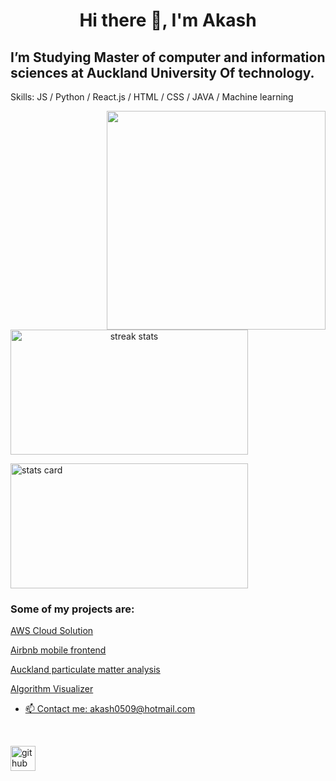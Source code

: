 # <p align="center">Hi there 👋, I'm Akash
## I’m Studying Master of computer and information sciences at Auckland University Of technology.


Skills: JS / Python /  React.js / HTML / CSS / JAVA / Machine learning


<p>
<img align="right" height="350" width="350" src="https://cdn.dribbble.com/users/1714010/screenshots/10822383/media/ea98dfbdc8c2a056427061871bb42edc.gif" /> 
<a align= "center" href="https://github.com/akash-55">
<img alt= "streak stats" height="200px" width="380px" src="https://github-readme-streak-stats.herokuapp.com/?user=akash-55">
</a>
</p>
<img alt= "stats card" height="200px" width="380px" src="https://github-readme-stats.vercel.app/api?username=akash-55&show_icons=true&theme=dark">

 
<!-- 
[![Akash's github activity graph](https://activity-graph.herokuapp.com/graph?username=akash-55&theme=react-dark)](https://github.com/akash-55/github-readme-activity-graph) -->



 


<h3> Some of my projects are:</h3>
 
<p><a href="https://github.com/akash-55/aws-cloud-architecture">AWS Cloud Solution</a> </p>
<p><a href="https://github.com/akash-55/Airbnb-react-clone">Airbnb mobile frontend </a> </p>
<p><a href="https://github.com/akash-55/Auckland-PM2.5-analysis">Auckland particulate matter analysis</p>
<p><a href="https://lambent-kataifi-759989.netlify.app/">Algorithm Visualizer </p>

<!-- ![Profile views](https://gpvc.arturio.dev/akash-55)   -->


- 📫 Contact me: akash0509@hotmail.com 

<br>

[<img src='https://cdn.jsdelivr.net/npm/simple-icons@3.0.1/icons/github.svg' alt='github' height='40'>](https://github.com/akash-55) 

<br>


